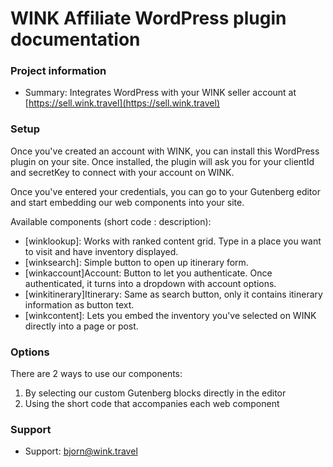 # WINK Affiliate WordPress plugin documentation #

### Project information ###

* Summary: Integrates WordPress with your WINK seller account at [https://sell.wink.travel](https://sell.wink.travel)

### Setup ###
Once you've created an account with WINK, you can install this WordPress plugin on your site. Once installed, the plugin will ask you for your clientId and secretKey to connect with your account on WINK. 

Once you've entered your credentials, you can go to your Gutenberg editor and start embedding our web components into your site.

Available components (short code : description):

* [winklookup]: Works with ranked content grid. Type in a place you want to visit and have inventory displayed.
* [winksearch]: Simple button to open up itinerary form.
* [winkaccount]Account: Button to let you authenticate. Once authenticated, it turns into a dropdown with account options.
* [winkitinerary]Itinerary: Same as search button, only it contains itinerary information as button text.
* [winkcontent]: Lets you embed the inventory you've selected on WINK directly into a page or post.

### Options ###
There are 2 ways to use our components:

1. By selecting our custom Gutenberg blocks directly in the editor
2. Using the short code that accompanies each web component

### Support ###

* Support: bjorn@wink.travel

[https://sell.wink.travel]: https://sell.wink.travel